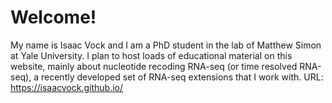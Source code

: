 # Welcome!

My name is Isaac Vock and I am a PhD student in the lab of Matthew Simon at Yale University. I plan to host loads of educational material on this website,
mainly about nucleotide recoding RNA-seq (or time resolved RNA-seq), a recently developed set of RNA-seq extensions that I work with. URL: https://isaacvock.github.io/
